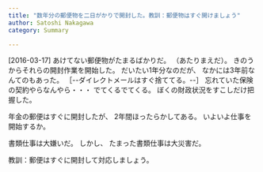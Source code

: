 ```yaml
---
title: "数年分の郵便物を二日がかりで開封した。教訓：郵便物はすぐ開けましょう"
author: Satoshi Nakagawa
category: Summary

---
```


[2016-03-17]  あけてない郵便物がたまるばかりだ。
（あたりまえだ）。
きのうからそれらの開封作業を開始した。
だいたい1年分なのだが、
なかには3年前なんてのもあった。
［--ダイレクトメールはすぐ捨ててる。--］
忘れていた保険の契約やらなんやら・・・
でてくるでてくる。
ぼくの財政状況をすこしだけ把握した。

 年金の郵便はすぐに開封したが、
2年間ほったらかしてある。
いよいよ仕事を開始するか。

 書類仕事は大嫌いだ。
しかし、
たまった書類仕事は大災害だ。

教訓：郵便はすぐに開封して対応しましょう。

